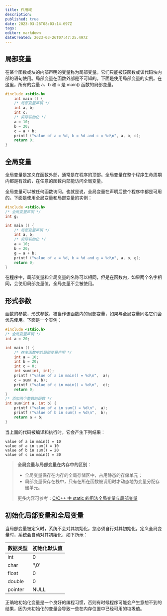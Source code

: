 ```yaml
---
title: 作用域
description: 
published: true
date: 2023-03-26T08:03:14.697Z
tags: 
editor: markdown
dateCreated: 2023-03-26T07:47:25.497Z
---
```

## 局部变量

在某个函数或块的内部声明的变量称为局部变量。它们只能被该函数或该代码块内部的语句使用。局部变量在函数外部是不可知的。下面是使用局部变量的实例。在这里，所有的变量 a、b 和 c 是 main() 函数的局部变量。

```c
#include <stdio.h>  
    int main () {  
    /* 局部变量声明 */  
    int a, b;  
    int c;   
    /* 实际初始化 */  
    a = 10;  
    b = 20;  
    c = a + b;   
    printf ("value of a = %d, b = %d and c = %d\n", a, b, c);   
    return 0; 
}
```



## 全局变量

全局变量是定义在函数外部，通常是在程序的顶部。全局变量在整个程序生命周期内都是有效的，在任意的函数内部能访问全局变量。

全局变量可以被任何函数访问。也就是说，全局变量在声明后整个程序中都是可用的。下面是使用全局变量和局部变量的实例：

```c
#include <stdio.h>  
/* 全局变量声明 */ 
int g;  

int main () {  
    /* 局部变量声明 */  
    int a, b;   
    /* 实际初始化 */  
    a = 10;  
    b = 20;  
    g = a + b;   
    printf ("value of a = %d, b = %d and g = %d\n", a, b, g);   
    return 0; 
}
```

在程序中，局部变量和全局变量的名称可以相同，但是在函数内，如果两个名字相同，会使用局部变量值，全局变量不会被使用。



## 形式参数

函数的参数，形式参数，被当作该函数内的局部变量，如果与全局变量同名它们会优先使用。下面是一个实例：

```c
#include <stdio.h> 
/* 全局变量声明 */ 
int a = 20;  

int main () {  
    /* 在主函数中的局部变量声明 */  
    int a = 10;  
    int b = 20;  
    int c = 0;  
    int sum(int, int);   
    printf ("value of a in main() = %d\n",  a);  
    c = sum( a, b);  
    printf ("value of c in main() = %d\n",  c);   
	return 0; 	
}  
/* 添加两个整数的函数 */ 
int sum(int a, int b) {    
    printf ("value of a in sum() = %d\n",  a);    
    printf ("value of b in sum() = %d\n",  b);     
    return a + b; 
}
```

当上面的代码被编译和执行时，它会产生下列结果：

```shell
value of a in main() = 10
value of a in sum() = 10
value of b in sum() = 20
value of c in main() = 30
```

> **全局变量与局部变量在内存中的区别**：
>
> - 全局变量保存在内存的全局存储区中，占用静态的存储单元；
> - 局部变量保存在栈中，只有在所在函数被调用时才动态地为变量分配存储单元。
>
> 更多内容可参考：[C/C++ 中 static 的用法全局变量与局部变量](https://www.runoob.com/w3cnote/cpp-static-usage.html)

## 初始化局部变量和全局变量

当局部变量被定义时，系统不会对其初始化，您必须自行对其初始化。定义全局变量时，系统会自动对其初始化，如下所示：

| 数据类型 | 初始化默认值 |
| :------- | :----------- |
| int      | 0            |
| char     | '\0'         |
| float    | 0            |
| double   | 0            |
| pointer  | NULL         |

正确地初始化变量是一个良好的编程习惯，否则有时候程序可能会产生意想不到的结果，因为未初始化的变量会导致一些在内存位置中已经可用的垃圾值。